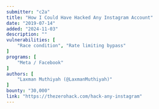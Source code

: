 ```yaml
---
submitter: "c2a"
title: "How I Could Have Hacked Any Instagram Account"
date: "2019-07-14"
added: "2024-11-03"
description: ""
vulnerabilities: [
    "Race condition", "Rate limiting bypass"
]
programs: [
    "Meta / Facebook"
]
authors: [
    "Laxman Muthiyah (@LaxmanMuthiyah)"
]
bounty: "30,000"
link: "https://thezerohack.com/hack-any-instagram"
---
```





